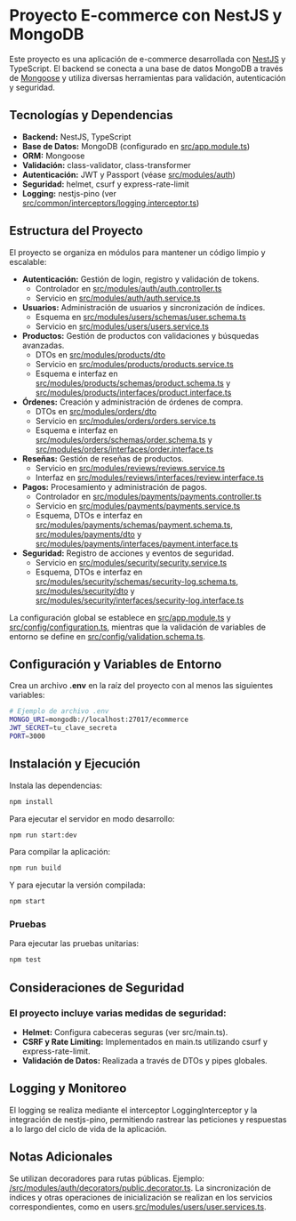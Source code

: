 # Proyecto E-commerce con NestJS y MongoDB

Este proyecto es una aplicación de e-commerce desarrollada con [NestJS](https://nestjs.com/) y TypeScript. El backend se conecta a una base de datos MongoDB a través de [Mongoose](https://mongoosejs.com/) y utiliza diversas herramientas para validación, autenticación y seguridad.

## Tecnologías y Dependencias

- **Backend:** NestJS, TypeScript
- **Base de Datos:** MongoDB (configurado en [src/app.module.ts](src/app.module.ts))
- **ORM:** Mongoose
- **Validación:** class-validator, class-transformer
- **Autenticación:** JWT y Passport (véase [src/modules/auth](src/modules/auth))
- **Seguridad:** helmet, csurf y express-rate-limit
- **Logging:** nestjs-pino (ver [src/common/interceptors/logging.interceptor.ts](src/common/interceptors/logging.interceptor.ts))

## Estructura del Proyecto

El proyecto se organiza en módulos para mantener un código limpio y escalable:

- **Autenticación:** Gestión de login, registro y validación de tokens.
  - Controlador en [src/modules/auth/auth.controller.ts](src/modules/auth/auth.controller.ts)
  - Servicio en [src/modules/auth/auth.service.ts](src/modules/auth/auth.service.ts)
- **Usuarios:** Administración de usuarios y sincronización de índices.
  - Esquema en [src/modules/users/schemas/user.schema.ts](src/modules/users/schemas/user.schema.ts)
  - Servicio en [src/modules/users/users.service.ts](src/modules/users/users.service.ts)
- **Productos:** Gestión de productos con validaciones y búsquedas avanzadas.
  - DTOs en [src/modules/products/dto](src/modules/products/dto/)
  - Servicio en [src/modules/products/products.service.ts](src/modules/products/products.service.ts)
  - Esquema e interfaz en [src/modules/products/schemas/product.schema.ts](src/modules/products/schemas/product.schema.ts) y [src/modules/products/interfaces/product.interface.ts](src/modules/products/interfaces/product.interface.ts)
- **Órdenes:** Creación y administración de órdenes de compra.
  - DTOs en [src/modules/orders/dto](src/modules/orders/dto/)
  - Servicio en [src/modules/orders/orders.service.ts](src/modules/orders/orders.service.ts)
  - Esquema e interfaz en [src/modules/orders/schemas/order.schema.ts](src/modules/orders/schemas/order.schema.ts) y [src/modules/orders/interfaces/order.interface.ts](src/modules/orders/interfaces/order.interface.ts)
- **Reseñas:** Gestión de reseñas de productos.
  - Servicio en [src/modules/reviews/reviews.service.ts](src/modules/reviews/reviews.service.ts)
  - Interfaz en [src/modules/reviews/interfaces/review.interface.ts](src/modules/reviews/interfaces/review.interface.ts)
- **Pagos:** Procesamiento y administración de pagos.
  - Controlador en [src/modules/payments/payments.controller.ts](src/modules/payments/payments.controller.ts)
  - Servicio en [src/modules/payments/payments.service.ts](src/modules/payments/payments.service.ts)
  - Esquema, DTOs e interfaz en [src/modules/payments/schemas/payment.schema.ts](src/modules/payments/schemas/payment.schema.ts), [src/modules/payments/dto](src/modules/payments/dto/) y [src/modules/payments/interfaces/payment.interface.ts](src/modules/payments/interfaces/payment.interface.ts)
- **Seguridad:** Registro de acciones y eventos de seguridad.
  - Servicio en [src/modules/security/security.service.ts](src/modules/security/security.service.ts)
  - Esquema, DTOs e interfaz en [src/modules/security/schemas/security-log.schema.ts](src/modules/security/schemas/security-log.schema.ts), [src/modules/security/dto](src/modules/security/dto/) y [src/modules/security/interfaces/security-log.interface.ts](src/modules/security/interfaces/security-log.interface.ts)

La configuración global se establece en [src/app.module.ts](src/app.module.ts) y [src/config/configuration.ts](src/config/configuration.ts), mientras que la validación de variables de entorno se define en [src/config/validation.schema.ts](src/config/validation.schema.ts).

## Configuración y Variables de Entorno

Crea un archivo **.env** en la raíz del proyecto con al menos las siguientes variables:

```sh
# Ejemplo de archivo .env
MONGO_URI=mongodb://localhost:27017/ecommerce
JWT_SECRET=tu_clave_secreta
PORT=3000
```

## Instalación y Ejecución

Instala las dependencias:

```sh
npm install
```

Para ejecutar el servidor en modo desarrollo:

```sh
npm run start:dev
```

Para compilar la aplicación:

```sh
npm run build
```

Y para ejecutar la versión compilada:

```sh
npm start
```

### Pruebas

Para ejecutar las pruebas unitarias:

```sh
npm test
```

## Consideraciones de Seguridad

### El proyecto incluye varias medidas de seguridad:

- **Helmet:** Configura cabeceras seguras (ver src/main.ts).
- **CSRF y Rate Limiting:** Implementados en main.ts utilizando csurf y express-rate-limit.
- **Validación de Datos:** Realizada a través de DTOs y pipes globales.

## Logging y Monitoreo

El logging se realiza mediante el interceptor LoggingInterceptor y la integración de nestjs-pino, permitiendo rastrear las peticiones y respuestas a lo largo del ciclo de vida de la aplicación.

## Notas Adicionales

Se utilizan decoradores para rutas públicas. Ejemplo: [/src/modules/auth/decorators/public.decorator.ts](/src/modules/auth/decorators/public.decorator.ts).
La sincronización de índices y otras operaciones de inicialización se realizan en los servicios correspondientes, como en users.[src/modules/users/user.services.ts](src/modules/users/users.service.ts).
